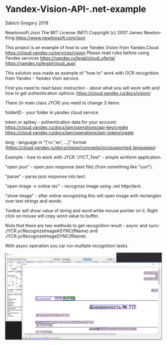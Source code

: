 # Yandex-Vision-API-.net-example
Sabich Gregory 2019

Newtonsoft.Json
The MIT License (MIT)
Copyright (c) 2007 James Newton-King https://www.newtonsoft.com/json

This project is an example of how to use Yandex.Vision from Yandex.Cloud
https://cloud.yandex.ru/services/vision
Please read rules before using Yandex services
https://yandex.ru/legal/cloud_oferta/
https://yandex.ru/legal/cloud_aup/

This solution was made as example of "how to" work with OCR recognition from Yandex - Yandex Visin service.

First you need to read basic instruction - about what you will work with and how to get authentication options: https://cloud.yandex.ru/docs/vision/

There (in main class JYCR) you need to change 3 items:

folderID - your folder in yandex cloud service

token or apikey - authentication data for your account: https://cloud.yandex.ru/docs/iam/operations/api-key/create https://cloud.yandex.ru/docs/iam/operations/iam-token/create

lang - language in "['ru','en', ...]" format (https://cloud.yandex.ru/docs/vision/concepts/ocr/supported-languages)

Example - how to work with JYCR "JYCT_Test" - simple winform application. 

"open json" - open json response (text file) (from something like "curl").

"parse" - parse json response into text.

"open image -> online rec" - recognize image using .net httpclient.

"show image" - after online recognizing this will open image with rectangles over text strings and words. 

Toolbar will show value of string and word while mouse pointer on it.
Right click on mouse will copy word value to buffer.

Note that there are two methods to get recognition result - async and sync:
JYCR.ycRecognizeImageASYNC(fName) and JYCR.ycRecognizeImageSYNC(fName).

With async operation you car run multiple recognition tasks.

![Screenshot](ycv.png)
